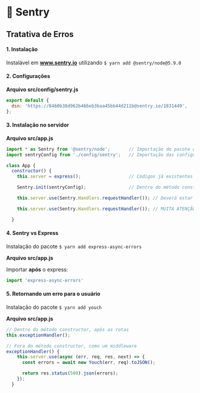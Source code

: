 # :milky_way: Sentry
## Tratativa de Erros

#### 1. Instalação

Instalável em **www.sentry.io** utilizando `$ yarn add @sentry/node@5.9.0`

#### 2. Configurações


**Arquivo src/config/sentry.js**

```js
export default {
  dsn: 'https://8460b38d962b466eb3baa45bb44d211b@sentry.io/1831449',
};
```

#### 3. Instalação no servidor

**Arquivo src/app.js**

```js
import * as Sentry from '@sentry/node';       // Importação do pacote do Sentry
import sentryConfig from './config/sentry';   // Importação das configurações num arquivo externo

class App {
  constructor() {
    this.server = express();                  // Códigos já existentes no arquivo

    Sentry.init(sentryConfig);                // Dentro do método constructor, chamar o init do dsn presente nas configurações

    this.server.use(Sentry.Handlers.requestHandler()); // Deverá estar antes de todas as chamadas do servidor, por exemplo middlewares e rotas

    this.server.use(Sentry.Handlers.requestHandler()); // MUITA ATENÇÃO! Este código deve ser o último a ser chamado na ordem das rotas e middlewares, de preferência estar após as rotas

  }
```

#### 4. Sentry vs Express

Instalação do pacote `$ yarn add express-async-errors`

**Arquivo src/app.js**

Importar **após** o express:

```js
import 'express-async-errors'
```

#### 5. Retornando um erro para o usuário

Instalação do pacote `$ yarn add youch`

**Arquivo src/app.js**

```js
// Dentro do método constructor, após as rotas
this.exceptionHandler();
```

```js
// Fora do método constructor, como um middleware
exceptionHandler() {
    this.server.use(async (err, req, res, next) => {
      const errors = await new Youch(err, req).toJSON();

      return res.status(500).json(errors);
    });
  }
  ```